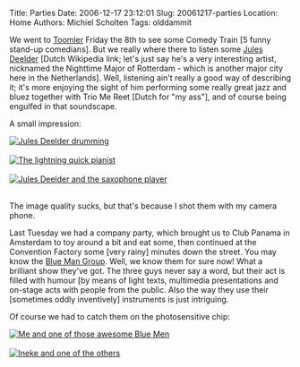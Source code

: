 Title: Parties
Date: 2006-12-17 23:12:01
Slug: 20061217-parties
Location: Home
Authors: Michiel Scholten
Tags: olddammit

<p>We went to <a href="http://www.toomler.nl/">Toomler</a> Friday the 8th to see some Comedy Train [5 funny stand-up comedians]. But we really where there to listen some <a href="http://nl.wikipedia.org/wiki/Jules_Deelder">Jules Deelder</a> [Dutch Wikipedia link; let's just say he's a very interesting artist, nicknamed the Nighttime Major of Rotterdam - which is another major city here in the Netherlands]. Well, listening ain't really a good way of describing it; it's more enjoying the sight of him performing some really great jazz and bluez together with Trio Me Reet [Dutch for "my ass"], and of course being engulfed in that soundscape.</p>

<p>A small impression:</p>

<div class="content-image"><div><a href="http://aquariusoft.org/~mbscholt/images/content/20061208_jules_deelder_01.jpg"><img src="http://aquariusoft.org/~mbscholt/images/content/20061208_jules_deelder_01_small.jpg" alt="Jules Deelder drumming" title="Jules Deelder drumming" /></a></div></div>
<br style="clear: both;" />

<div class="content-image"><div><a href="http://aquariusoft.org/~mbscholt/images/content/20061208_jules_deelder_02.jpg"><img src="http://aquariusoft.org/~mbscholt/images/content/20061208_jules_deelder_02_small.jpg" alt="The lightning quick pianist" title="The lightning quick pianist" /></a></div></div>
<br style="clear: both;" />

<div class="content-image"><div><a href="http://aquariusoft.org/~mbscholt/images/content/20061208_jules_deelder_03.jpg"><img src="http://aquariusoft.org/~mbscholt/images/content/20061208_jules_deelder_03_small.jpg" alt="Jules Deelder and the saxophone player" title="Jules Deelder  and the saxophone player" /></a></div></div>
<br style="clear: both;" />

<p>The image quality sucks, but that's because I shot them with my camera phone.</p>

<p>Last Tuesday we had a company party, which brought us to Club Panama in Amsterdam to toy around a bit and eat some, then continued at the Convention Factory some [very rainy] minutes down the street. You may know the <a href="http://en.wikipedia.org/wiki/Blue_Man_Group">Blue Man Group</a>. Well, we know them for sure now! What a brilliant show they've got. The three guys never say a word, but their act is filled with humour [by means of light texts, multimedia presentations and on-stage acts with people from the public. Also the way they use their [sometimes oddly inventively] instruments is just intriguing.</p>

<p>Of course we had to catch them on the photosensitive chip:</p>

<div class="content-image"><div><a href="http://aquariusoft.org/~mbscholt/images/content/20061212_me_and_blue_man.jpg"><img src="http://aquariusoft.org/~mbscholt/images/content/20061212_me_and_blue_man_small.jpg" alt="Me and one of those awesome Blue Men" title="Me and one of those awesome Blue Men" /></a></div></div>
<br style="clear: both;" />

<div class="content-image"><div><a href="http://aquariusoft.org/~mbscholt/images/content/20061212_ineke_and_blue_man.jpg"><img src="http://aquariusoft.org/~mbscholt/images/content/20061212_ineke_and_blue_man_small.jpg" alt="Ineke and one of the others" title="Ineke and one of the others" /></a></div></div>
<br style="clear: both;" />

